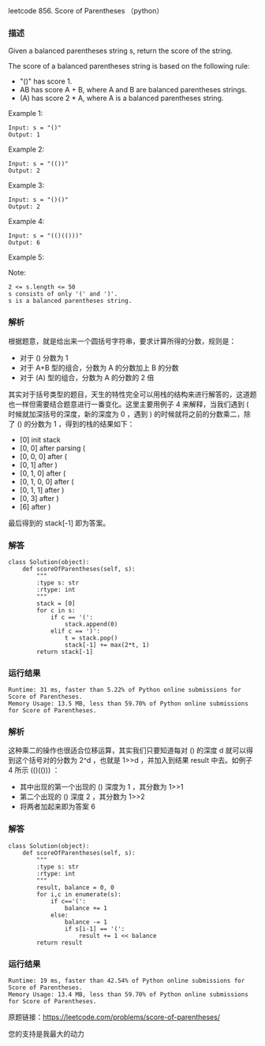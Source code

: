 leetcode 856. Score of Parentheses （python）

### 描述


Given a balanced parentheses string s, return the score of the string.

The score of a balanced parentheses string is based on the following rule:

* "()" has score 1.
* AB has score A + B, where A and B are balanced parentheses strings.
* (A) has score 2 * A, where A is a balanced parentheses string.


Example 1:

	Input: s = "()"
	Output: 1

	
Example 2:

	
	Input: s = "(())"
	Output: 2

Example 3:


	Input: s = "()()"
	Output: 2
	
Example 4:


	Input: s = "(()(()))"
	Output: 6
	
Example 5:




Note:

	
	
	2 <= s.length <= 50
	s consists of only '(' and ')'.
	s is a balanced parentheses string.



### 解析

根据题意，就是给出来一个圆括号字符串，要求计算所得的分数，规则是：

* 对于 () 分数为 1
* 对于 A+B 型的组合，分数为 A 的分数加上 B 的分数
* 对于 (A) 型的组合，分数为 A 的分数的 2 倍

其实对于括号类型的题目，天生的特性完全可以用栈的结构来进行解答的，这道题也一样但需要结合题意进行一番变化。这里主要用例子 4 来解释，当我们遇到 ( 时候就加深括号的深度，新的深度为 0 ，遇到 ) 的时候就将之前的分数乘二，除了 () 的分数为 1 ，得到的栈的结果如下：

* [0] init stack
* [0, 0] after parsing (
* [0, 0, 0] after (
* [0, 1] after )
* [0, 1, 0] after (
* [0, 1, 0, 0] after (
* [0, 1, 1] after )
* [0, 3] after )
* [6] after )

最后得到的 stack[-1] 即为答案。

### 解答
				
	class Solution(object):
	    def scoreOfParentheses(self, s):
	        """
	        :type s: str
	        :rtype: int
	        """
	        stack = [0]
	        for c in s:
	            if c == '(':
	                stack.append(0)
	            elif c == ')':
	                t = stack.pop()
	                stack[-1] += max(2*t, 1)
	        return stack[-1]

            	      
			
### 运行结果

	
	Runtime: 31 ms, faster than 5.22% of Python online submissions for Score of Parentheses.
	Memory Usage: 13.5 MB, less than 59.70% of Python online submissions for Score of Parentheses.

### 解析

这种乘二的操作也很适合位移运算，其实我们只要知道每对 () 的深度 d 就可以得到这个括号对的分数为 2^d ，也就是 1>>d ，并加入到结果 result 中去。如例子 4 所示 (()(())) ：

* 其中出现的第一个出现的 () 深度为 1 ，其分数为 1>>1
* 第二个出现的 () 深度 2 ，其分数为 1>>2 
* 将两者加起来即为答案 6 

### 解答

	class Solution(object):
	    def scoreOfParentheses(self, s):
	        """
	        :type s: str
	        :rtype: int
	        """
	        result, balance = 0, 0
	        for i,c in enumerate(s):
	            if c=='(':
	                balance += 1
	            else:
	                balance -= 1
	                if s[i-1] == '(':
	                    result += 1 << balance
	        return result

### 运行结果

	Runtime: 19 ms, faster than 42.54% of Python online submissions for Score of Parentheses.
	Memory Usage: 13.4 MB, less than 59.70% of Python online submissions for Score of Parentheses.

原题链接：https://leetcode.com/problems/score-of-parentheses/



您的支持是我最大的动力

